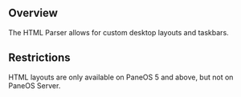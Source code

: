 ## Overview
The HTML Parser allows for custom desktop layouts and taskbars.

## Restrictions
HTML layouts are only available on PaneOS 5 and above, but not on PaneOS Server.